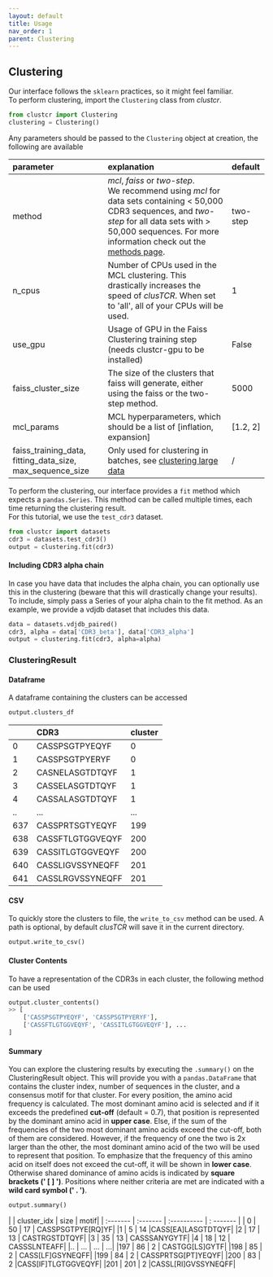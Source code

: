 ```yaml
---
layout: default
title: Usage
nav_order: 1
parent: Clustering
---
```



## Clustering

Our interface follows the `sklearn` practices, so it might feel familiar.  
To perform clustering, import the `Clustering` class from *clustcr*.

```python
from clustcr import Clustering
clustering = Clustering()
```

Any parameters should be passed to the `Clustering` object at creation, the following are available

| parameter | explanation | default |
|:-------------|:------------------|:------|
| method |  *mcl*, *faiss* or *two-step*. <br> We recommend using *mcl* for data sets containing < 50,000 CDR3 sequences, and *two-step* for all data sets with > 50,000 sequences. For more information check out the [methods page](methods). | two-step  |
| n_cpus | Number of CPUs used in the MCL clustering. This drastically increases the speed of *clusTCR*. When set to 'all', all of your CPUs will be used. | 1  |
| use_gpu | Usage of GPU in the Faiss Clustering training step (needs clustcr-gpu to be installed) | False |
| faiss_cluster_size | The size of the clusters that faiss will generate, either using the faiss or the two-step method. | 5000 |
| mcl_params | MCL hyperparameters, which should be a list of \[inflation, expansion\] | \[1.2, 2\]  |
| faiss_training_data, fitting_data_size, max_sequence_size | Only used for clustering in batches, see [clustering large data](large-data) | /  |

To perform the clustering, our interface provides a `fit` method which expects a `pandas.Series`.
This method can be called multiple times, each time returning the clustering result.  
For this tutorial, we use the `test_cdr3` dataset.

```python
from clustcr import datasets
cdr3 = datasets.test_cdr3()
output = clustering.fit(cdr3)
```

#### Including CDR3 alpha chain
In case you have data that includes the alpha chain, you can optionally use this in the clustering (beware that this will drastically change your results).
To include, simply pass a Series of your alpha chain to the fit method.
As an example, we provide a vdjdb dataset that includes this data.

```python
data = datasets.vdjdb_paired()
cdr3, alpha = data['CDR3_beta'], data['CDR3_alpha']
output = clustering.fit(cdr3, alpha=alpha)
```

### ClusteringResult

#### Dataframe

A dataframe containing the clusters can be accessed 

```python
output.clusters_df
```

|      |           CDR3  | cluster |
| :------- | :------- | :---------- |
| 0   |   CASSPSGTPYEQYF |       0 |
| 1   |   CASSPSGTPYERYF |       0 |
| 2   |  CASNELASGTDTQYF |       1 |
| 3   |  CASSELASGTDTQYF |      1 |
| 4   |  CASSALASGTDTQYF |       1 |
| ..  |              ... |     ... |
| 637 |  CASSPRTSGTYEQYF |    199 |
| 638 | CASSFTLGTGGVEQYF |     200 |
| 639 | CASSITLGTGGVEQYF |     200 |
| 640 | CASSLIGVSSYNEQFF |     201 |
| 641 |  CASSLRGVSSYNEQFF |      201 |

#### CSV

To quickly store the clusters to file, the `write_to_csv` method can be used.
A path is optional, by default *clusTCR* will save it in the current directory.
```python
output.write_to_csv()
```

#### Cluster Contents

To have a representation of the CDR3s in each cluster, the following method can be used
```python
output.cluster_contents()
>> [
    ['CASSPSGTPYEQYF', 'CASSPSGTPYERYF'], 
    ['CASSFTLGTGGVEQYF', 'CASSITLGTGGVEQYF'], ...
]
```



#### Summary

You can explore the clustering results by executing the `.summary()` on the ClusteringResult object.  This will provide you with a `pandas.DataFrame` that contains the cluster index, number of sequences in the cluster, and a consensus motif for that cluster.  For every position, the amino acid frequency is calculated. The most dominant amino acid is selected and if it exceeds the predefined **cut-off** (default = 0.7), that position is represented by the dominant amino acid in **upper case**. Else, if the sum of the frequencies of the two most dominant amino acids exceed the cut-off, both of them are considered. However, if the frequency of one the two is 2x larger than the other, the most dominant amino acid of the two will be used to represent that position. To emphasize that the frequency of this amino acid on itself does not exceed the cut-off, it will be shown in **lower case**. Otherwise shared dominance of amino acids is indicated by **square brackets (' [ ] ')**. Positions where neither criteria are met are indicated with a **wild card symbol (' . ')**.

```python
output.summary()
```

|   |  cluster_idx | size  |              motif|
| :------- | :------- | :---------- | : ------- |
| 0 |            50 |   17 |   CASSPSGTPYE[RQ]YF|
|1  |           5   | 14   |CASS[EA]LASGTDTQYF|
|2  |           17  |  13  |      CASTRGSTDTQYF|
|3  |           35  |  13  |       CASSSANYGYTF|
|4  |           18  |  12  |       CASSSLNTEAFF|
|.. |          ...  | ...  |                ...|
|197 |          86  |   2  |     CASTGG[LS]GYTF|
|198 |          85  |   2  |   CASS[LF]GSYNEQFF|
|199 |          84  |   2  | CASSPRTSG[PT]YEQYF|
|200 |          83  |   2  |CASS[IF]TLGTGGVEQYF|
|201 |         201  |   2  |CASSL[RI]GVSSYNEQFF|